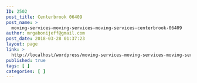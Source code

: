 ```yaml
---
ID: 2502
post_title: Centerbrook 06409
post_name: >
  moving-services-moving-services-moving-services-centerbrook-06409
author: mrgabonijeff@gmail.com
post_date: 2018-03-28 01:37:23
layout: page
link: >
  http://localhost/wordpress/moving-services-moving-services-moving-services-centerbrook-06409/
published: true
tags: [ ]
categories: [ ]
---
```

